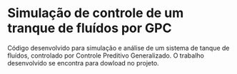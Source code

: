 # Simulação de controle de um tranque de fluídos por GPC

Código desenvolvido para simulação e análise de um sistema de tanque de fluídos, controlado por  Controle Preditivo Generalizado.
O trabalho desenvolvido se encontra para dowload no projeto.
